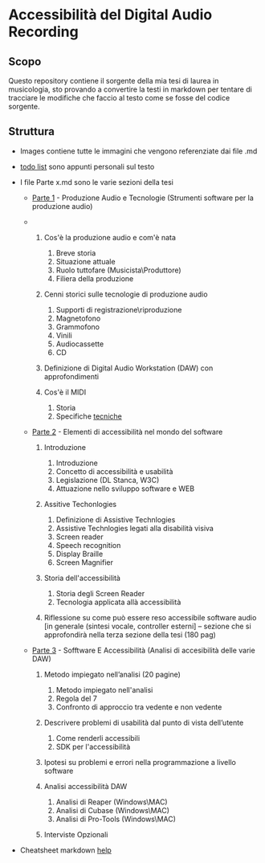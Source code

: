 # Accessibilità del Digital Audio Recording

## Scopo
Questo repository contiene il sorgente della mia tesi di laurea in musicologia, sto provando a convertire la testi in markdown per tentare di tracciare le modifiche che faccio al testo come se fosse del codice sorgente.

## Struttura
- Images contiene tutte le immagini che vengono referenziate dai file .md
- [todo list](./Todo.md) sono appunti personali sul testo
- I file Parte x.md sono le varie sezioni della tesi
    - [Parte 1](./Parte%201.md) - Produzione Audio e Tecnologie (Strumenti software per la produzione audio)
    - 
        1. Cos'è la produzione audio e com'è nata
            1. Breve storia
            2. Situazione attuale
            3. Ruolo tuttofare (Musicista\Produttore)
            4. Filiera della produzione
  

        2. Cenni storici sulle tecnologie di produzione audio
            1. Supporti di registrazione\riproduzione
            2. Magnetofono
            3. Grammofono
            4. Vinili
            5. Audiocassette
            6. CD
  

        3. Definizione di Digital Audio Workstation (DAW) con approfondimenti
        4. Cos'è il MIDI
            1. Storia
            2. Specifiche [tecniche](https://www.midi.org/)  


    - [Parte 2](./Parte%202.md) - Elementi di accessibilità nel mondo del software
        1. Introduzione
            1. Introduzione
            2. Concetto di accessibilità e usabilità
            3. Legislazione (DL Stanca, W3C)
            4. Attuazione nello sviluppo software e WEB


        2. Assitive Techonlogies
            1. Definizione di Assistive Technlogies
            2. Assistive Technlogies legati alla disabilità visiva
            3. Screen reader
            4. Speech recognition
            5. Display Braille
            6. Screen Magnifier


        3. Storia dell'accessibilità
            1. Storia degli Screen Reader
            2. Tecnologia applicata allà accessibilità


        4. Riflessione su come può essere reso accessibile software audio [in generale (sintesi vocale, controller esterni] – sezione che si approfondirà nella terza sezione della tesi (180 pag)
        

    - [Parte 3](./Parte%203.md) - Sofftware E Accessibilità (Analisi di accesibilità delle varie DAW)
        1. Metodo impiegato nell’analisi (20 pagine)
            1. Metodo impiegato nell'analisi
            2. Regola del 7
            3. Confronto di approccio tra vedente e non vedente 


        2.  Descrivere problemi di usabilità dal punto di vista dell’utente
            1.  Come renderli accessibili
            2.  SDK per l'accessibilità


        3. Ipotesi su problemi e errori nella programmazione a livello software
        4. Analisi accessibilità DAW
            1. Analisi di Reaper (Windows\MAC)
            2. Analisi di Cubase (Windows\MAC)
            3. Analisi di Pro-Tools (Windows\MAC)


        5. Interviste Opzionali


- Cheatsheet markdown [help](./help.md)

